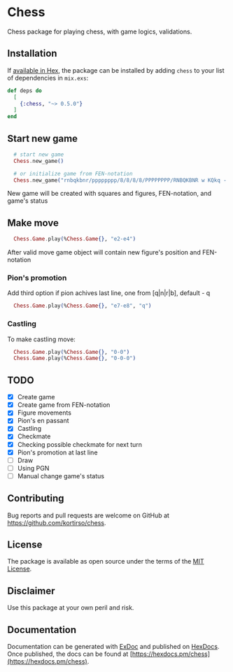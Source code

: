 # Chess

Chess package for playing chess, with game logics, validations.

## Installation

If [available in Hex](https://hex.pm/docs/publish), the package can be installed
by adding `chess` to your list of dependencies in `mix.exs`:

```elixir
def deps do
  [
    {:chess, "~> 0.5.0"}
  ]
end
```

## Start new game

```elixir
  # start new game
  Chess.new_game()

  # or initialize game from FEN-notation
  Chess.new_game("rnbqkbnr/pppppppp/8/8/8/8/PPPPPPPP/RNBQKBNR w KQkq - 0 1")
```

New game will be created with squares and figures, FEN-notation, and game's status

## Make move

```elixir
  Chess.Game.play(%Chess.Game{}, "e2-e4")
```

After valid move game object will contain new figure's position and FEN-notation

### Pion's promotion

Add third option if pion achives last line, one from [q|n|r|b], default - q

```elixir
  Chess.Game.play(%Chess.Game{}, "e7-e8", "q")
```

### Castling

To make castling move:

```elixir
  Chess.Game.play(%Chess.Game{}, "0-0")
  Chess.Game.play(%Chess.Game{}, "0-0-0")
```

## TODO

- [X] Create game
- [X] Create game from FEN-notation
- [X] Figure movements
- [X] Pion's en passant
- [X] Castling
- [X] Checkmate
- [X] Checking possible checkmate for next turn
- [X] Pion's promotion at last line
- [ ] Draw
- [ ] Using PGN
- [ ] Manual change game's status

## Contributing

Bug reports and pull requests are welcome on GitHub at https://github.com/kortirso/chess.

## License

The package is available as open source under the terms of the [MIT License](http://opensource.org/licenses/MIT).

## Disclaimer

Use this package at your own peril and risk.

## Documentation

Documentation can be generated with [ExDoc](https://github.com/elixir-lang/ex_doc)
and published on [HexDocs](https://hexdocs.pm). Once published, the docs can
be found at [https://hexdocs.pm/chess](https://hexdocs.pm/chess).

